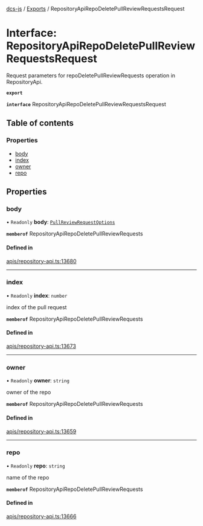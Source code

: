 [dcs-js](../README.md) / [Exports](../modules.md) / RepositoryApiRepoDeletePullReviewRequestsRequest

# Interface: RepositoryApiRepoDeletePullReviewRequestsRequest

Request parameters for repoDeletePullReviewRequests operation in RepositoryApi.

**`export`**

**`interface`** RepositoryApiRepoDeletePullReviewRequestsRequest

## Table of contents

### Properties

- [body](RepositoryApiRepoDeletePullReviewRequestsRequest.md#body)
- [index](RepositoryApiRepoDeletePullReviewRequestsRequest.md#index)
- [owner](RepositoryApiRepoDeletePullReviewRequestsRequest.md#owner)
- [repo](RepositoryApiRepoDeletePullReviewRequestsRequest.md#repo)

## Properties

### <a id="body" name="body"></a> body

• `Readonly` **body**: [`PullReviewRequestOptions`](PullReviewRequestOptions.md)

**`memberof`** RepositoryApiRepoDeletePullReviewRequests

#### Defined in

[apis/repository-api.ts:13680](https://github.com/unfoldingWord/dcs-js/blob/b29eb7a/apis/repository-api.ts#L13680)

___

### <a id="index" name="index"></a> index

• `Readonly` **index**: `number`

index of the pull request

**`memberof`** RepositoryApiRepoDeletePullReviewRequests

#### Defined in

[apis/repository-api.ts:13673](https://github.com/unfoldingWord/dcs-js/blob/b29eb7a/apis/repository-api.ts#L13673)

___

### <a id="owner" name="owner"></a> owner

• `Readonly` **owner**: `string`

owner of the repo

**`memberof`** RepositoryApiRepoDeletePullReviewRequests

#### Defined in

[apis/repository-api.ts:13659](https://github.com/unfoldingWord/dcs-js/blob/b29eb7a/apis/repository-api.ts#L13659)

___

### <a id="repo" name="repo"></a> repo

• `Readonly` **repo**: `string`

name of the repo

**`memberof`** RepositoryApiRepoDeletePullReviewRequests

#### Defined in

[apis/repository-api.ts:13666](https://github.com/unfoldingWord/dcs-js/blob/b29eb7a/apis/repository-api.ts#L13666)
